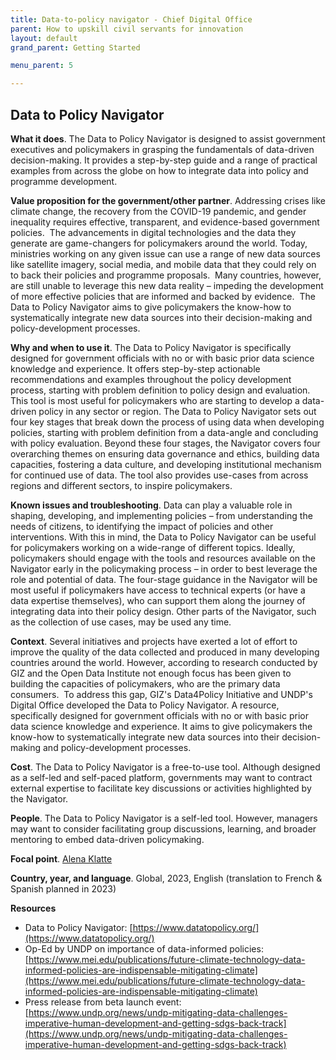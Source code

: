 ```yaml
---
title: Data-to-policy navigator - Chief Digital Office
parent: How to upskill civil servants for innovation
layout: default
grand_parent: Getting Started

menu_parent: 5

---
```


## Data to Policy Navigator

**What it does**. The Data to Policy Navigator is designed to assist government executives and policymakers in grasping the fundamentals of data-driven decision-making. It provides a step-by-step guide and a range of practical examples from across the globe on how to integrate data into policy and programme development.

**Value proposition for the government/other partner**. Addressing crises like climate change, the recovery from the COVID-19 pandemic, and gender inequality requires effective, transparent, and evidence-based government policies. ‍ The advancements in digital technologies and the data they generate are game-changers for policymakers around the world. Today, ministries working on any given issue can use a range of new data sources like satellite imagery, social media, and mobile data that they could rely on to back their policies and programme proposals. ‍ Many countries, however, are still unable to leverage this new data reality – impeding the development of more effective policies that are informed and backed by evidence. ‍ The Data to Policy Navigator aims to give policymakers the know-how to systematically integrate new data sources into their decision-making and policy-development processes. ‍

**Why and when to use it**. The Data to Policy Navigator is specifically designed for government officials with no or with basic prior data science knowledge and experience. It offers step-by-step actionable recommendations and examples throughout the policy development process, starting with problem definition to policy design and evaluation. This tool is most useful for policymakers who are starting to develop a data-driven policy in any sector or region. The Data to Policy Navigator sets out four key stages that break down the process of using data when developing policies, starting with problem definition from a data-angle and concluding with policy evaluation. Beyond these four stages, the Navigator covers four overarching themes on ensuring data governance and ethics, building data capacities, fostering a data culture, and developing institutional mechanism for continued use of data. The tool also provides use-cases from across regions and different sectors, to inspire policymakers.

**Known issues and troubleshooting**. Data can play a valuable role in shaping, developing, and implementing policies – from understanding the needs of citizens, to identifying the impact of policies and other interventions. With this in mind, the Data to Policy Navigator can be useful for policymakers working on a wide-range of different topics. Ideally, policymakers should engage with the tools and resources available on the Navigator early in the policymaking process – in order to best leverage the role and potential of data. The four-stage guidance in the Navigator will be most useful if policymakers have access to technical experts (or have a data expertise themselves), who can support them along the journey of integrating data into their policy design. Other parts of the Navigator, such as the collection of use cases, may be used any time.

**Context**. Several initiatives and projects have exerted a lot of effort to improve the quality of the data collected and produced in many developing countries around the world. However, according to research conducted by GIZ and the Open Data Institute not enough focus has been given to building the capacities of policymakers, who are the primary data consumers. ‍ To address this gap, GIZ's Data4Policy Initiative and UNDP's Digital Office developed the Data to Policy Navigator. A resource, specifically designed for government officials with no or with basic prior data science knowledge and experience. It aims to give policymakers the know-how to systematically integrate new data sources into their decision-making and policy-development processes.

**Cost**. The Data to Policy Navigator is a free-to-use tool. Although designed as a self-led and self-paced platform, governments may want to contract external expertise to facilitate key discussions or activities highlighted by the Navigator.

**People**. The Data to Policy Navigator is a self-led tool. However, managers may want to consider facilitating group discussions, learning, and broader mentoring to embed data-driven policymaking.

**Focal point**. [Alena Klatte](/contributors/Alena-Klatte.html)

**Country, year, and language**. Global, 2023, English (translation to French & Spanish planned in 2023)

**Resources**

- Data to Policy Navigator: [https://www.datatopolicy.org/](https://www.datatopolicy.org/)
- Op-Ed by UNDP on importance of data-informed policies: [https://www.mei.edu/publications/future-climate-technology-data-informed-policies-are-indispensable-mitigating-climate](https://www.mei.edu/publications/future-climate-technology-data-informed-policies-are-indispensable-mitigating-climate)
- Press release from beta launch event: [https://www.undp.org/news/undp-mitigating-data-challenges-imperative-human-development-and-getting-sdgs-back-track](https://www.undp.org/news/undp-mitigating-data-challenges-imperative-human-development-and-getting-sdgs-back-track)